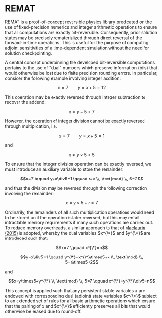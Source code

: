 # REMAT

REMAT is a proof-of-concept reversible physics library predicated on the use of fixed-precision numerics and integer arithmetic operations to ensure that all computations are exactly bit-reversible. Consequently, prior solution states may be precisely rematerialized through direct reversal of the forward-in-time operations. This is useful for the purpose of computing adjoint sensitivities of a time-dependent simulation without the need for solution checkpointing.

A central concept underpinning the developed bit-reversible computations pertains to the use of "dual" numbers which preserve information (bits) that would otherwise be lost due to finite precision rounding errors. In particular, consider the following example involving integer addition:

$$x=7 \qquad y=x+5=12$$

This operation may be exactly reversed through integer subtraction to recover the addend:

$$x=y-5=7$$

However, the operation of integer division cannot be exactly reversed through multiplication, i.e.

$$x=7 \qquad y=x\div5=1$$

and

$$x\neq y\times5=5$$

To ensure that the integer division operation can be exactly reversed, we must introduce an auxiliary variable to store the remainder:

$$x=7 \qquad y=x\div5=1 \qquad r=x \\, \text{mod} \\, 5=2$$

and thus the division may be reversed through the following correction involving the remainder:

$$x=y\times5+r=7$$

Ordinarily, the remainders of all such multiplication operations would need to be stored until the operation is later reversed, but this may entail intractable memory requirements if many such operations are carried out. To reduce memory overheads, a similar approach to that of [Maclaurin (2015)](https://proceedings.mlr.press/v37/maclaurin15.html) is adopted, whereby the dual variables $x^{\*}$ and $y^{\*}$ are introduced such that:

$$x=7 \qquad x^{\*}=n$$

$$y=x\div5=1 \qquad y^{\*}=x^{\*}\times5+x \\, \text{mod} \\, 5=n\times5+2$$

and

$$x=y\times5+y^{\*} \\, \text{mod} \\, 5=7 \qquad x^{\*}=y^{\*}\div5=n$$

This concept is applied such that any persistent stable variables $x$ are endowed with corresponding dual (adjoint) state variables $x^{\*}$ subject to an extended set of rules for all basic arithmetic operations which ensure that the pairing of $x$ and $x^{\*}$ efficiently preserves all bits that would otherwise be erased due to round-off.
